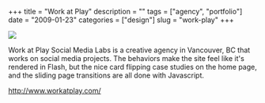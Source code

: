 +++
title = "Work at Play"
description = ""
tags = ["agency", "portfolio"]
date = "2009-01-23"
categories = ["design"]
slug = "work-play"
+++


 

  <div id="screens-thumbs" class="clearfix">
    <div class="txt-center" id="design-submission"><a href="http://www.workatplay.com/"><img id='bluga-thumbnail-1464' class='bluga-thumbnail large' src='//media.konigi.com/bluga/
wt4979e80a6ad84_0.jpg'/></a></div>  
  </div>   
<p>Work at Play Social Media Labs is a creative agency in Vancouver, BC that works on social media projects. The behaviors make the site feel like it's rendered in Flash, but the nice card flipping  case studies on the home page, and the sliding page transitions are all done with Javascript.</p>
<p><a href="http://www.workatplay.com/">http://www.workatplay.com/</a></p>




